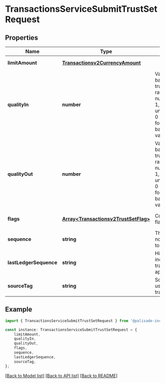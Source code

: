 # TransactionsServiceSubmitTrustSetRequest


## Properties

Name | Type | Description | Notes
------------ | ------------- | ------------- | -------------
**limitAmount** | [**Transactionsv2CurrencyAmount**](Transactionsv2CurrencyAmount.md) |  | [default to undefined]
**qualityIn** | **number** | Value incoming balances on this trust line at the ratio of this number per 1,000,000,000 units. A value of 0 is shorthand for treating balances at face value. | [optional] [default to undefined]
**qualityOut** | **number** | Value outgoing balances on this trust line at the ratio of this number per 1,000,000,000 units. A value of 0 is shorthand for treating balances at face value. | [optional] [default to undefined]
**flags** | [**Array&lt;Transactionsv2TrustSetFlag&gt;**](Transactionsv2TrustSetFlag.md) | Configuration flags | [optional] [default to undefined]
**sequence** | **string** | The blockchain nonce/sequence to use | [optional] [default to undefined]
**lastLedgerSequence** | **string** | Highest ledger index this transaction can appear in. | [optional] [default to undefined]
**sourceTag** | **string** | Source tag to use for this transaction | [optional] [default to undefined]

## Example

```typescript
import { TransactionsServiceSubmitTrustSetRequest } from '@palisade-inc/typescript-sdk';

const instance: TransactionsServiceSubmitTrustSetRequest = {
    limitAmount,
    qualityIn,
    qualityOut,
    flags,
    sequence,
    lastLedgerSequence,
    sourceTag,
};
```

[[Back to Model list]](../README.md#documentation-for-models) [[Back to API list]](../README.md#documentation-for-api-endpoints) [[Back to README]](../README.md)
